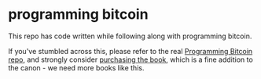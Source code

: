 # programming bitcoin

This repo has code written while following along with programming bitcoin.

If you've stumbled across this, please refer to the real [Programming Bitcoin repo](https://github.com/jimmysong/programmingbitcoin/tree/master), and strongly consider [purchasing the book](https://www.amazon.com/gp/product/1492031496/ref=as_li_tl?ie=UTF8&camp=1789&creative=9325&creativeASIN=1492031496&linkCode=as2&tag=jimmysong-20&linkId=4370ea37a361e0ca61b1fafc73507869), which is a fine addition to the canon - we need more books like this.
